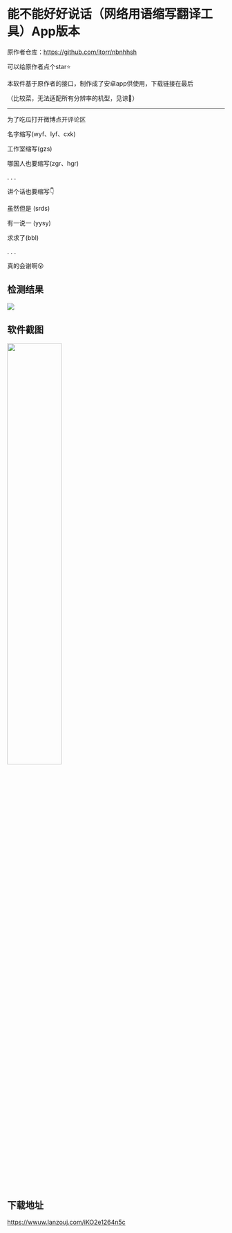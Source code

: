 # 能不能好好说话（网络用语缩写翻译工具）App版本

原作者仓库：https://github.com/itorr/nbnhhsh

可以给原作者点个star⭐

本软件基于原作者的接口，制作成了安卓app供使用，下载链接在最后

（比较菜，无法适配所有分辨率的机型，见谅🥲）

---

为了吃瓜打开微博点开评论区

名字缩写(wyf、lyf、cxk)

工作室缩写(gzs)

哪国人也要缩写(zgr、hgr)

. . .

讲个话也要缩写👇

虽然但是 (srds)

有一说一 (yysy)

求求了(bbl)

. . .

真的会谢啊😵

## 检测结果

<img src="https://zwhy-1310134253.cos.ap-beijing.myqcloud.com/nbnhhsh_1.png" />

## 软件截图

<img src="https://zwhy-1310134253.cos.ap-beijing.myqcloud.com/nbnhhsh_2.jpg" width="50%" height="50%" />

## 下载地址

https://wwuw.lanzouj.com/iKO2e1264n5c
